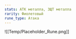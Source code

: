 ```yaml
---
stats: АТК металла, ЗЩТ металла
rarity: Фиолетовый
rune_type: Атака
---
```

![[Temp/Placeholder_Rune.png]]
